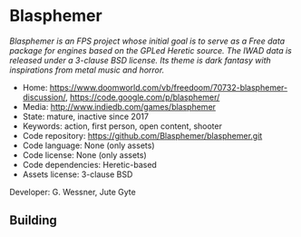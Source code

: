 # Blasphemer

_Blasphemer is an FPS project whose initial goal is to serve as a Free data package for engines based on the GPLed Heretic source. The IWAD data is released under a 3-clause BSD license. Its theme is dark fantasy with inspirations from metal music and horror._

- Home: https://www.doomworld.com/vb/freedoom/70732-blasphemer-discussion/, https://code.google.com/p/blasphemer/
- Media: http://www.indiedb.com/games/blasphemer
- State: mature, inactive since 2017
- Keywords: action, first person, open content, shooter
- Code repository: https://github.com/Blasphemer/blasphemer.git
- Code language: None (only assets)
- Code license: None (only assets)
- Code dependencies: Heretic-based
- Assets license: 3-clause BSD

Developer: G. Wessner, Jute Gyte

## Building
